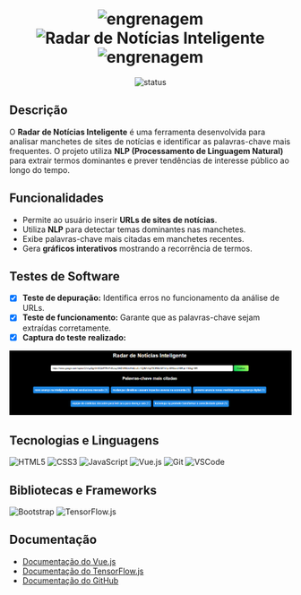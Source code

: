 <div align="center">
  <h1>
    <img src="https://img.shields.io/badge/⚙️-1E5128?style=flat" alt="engrenagem" height="28">
    <img src="https://img.shields.io/badge/RADAR%20DE%20NOTÍCIAS%20INTELIGENTE-1E5128?style=flat&logoColor=white" alt="Radar de Notícias Inteligente" height="28">
    <img src="https://img.shields.io/badge/⚙️-1E5128?style=flat" alt="engrenagem" height="28">
  </h1>
<p>
    <img src="https://img.shields.io/badge/status-concluído-008B8B?style=flat-square" alt="status">
</p>
</div>

## Descrição 
O **Radar de Notícias Inteligente** é uma ferramenta desenvolvida para analisar manchetes de sites de notícias e identificar as palavras-chave mais frequentes. O projeto utiliza **NLP (Processamento de Linguagem Natural)** para extrair termos dominantes e prever tendências de interesse público ao longo do tempo.

## Funcionalidades 
- Permite ao usuário inserir **URLs de sites de notícias**.
- Utiliza **NLP** para detectar temas dominantes nas manchetes.
- Exibe palavras-chave mais citadas em manchetes recentes.
- Gera **gráficos interativos** mostrando a recorrência de termos.

## Testes de Software
- [x] **Teste de depuração:** Identifica erros no funcionamento da análise de URLs.
- [x] **Teste de funcionamento:** Garante que as palavras-chave sejam extraídas corretamente.
- [x] **Captura do teste realizado:**
<img src="./imagem/img1.png" alt="Captura da tela" width="800px">

## Tecnologias e Linguagens  
![HTML5](https://img.shields.io/badge/-HTML5-556B2F?style=flat&logo=html5&logoColor=white)
![CSS3](https://img.shields.io/badge/-CSS3-556B2F?style=flat&logo=css3&logoColor=white)
![JavaScript](https://img.shields.io/badge/-JavaScript-556B2F?style=flat&logo=javascript&logoColor=white)
![Vue.js](https://img.shields.io/badge/-Vue.js-556B2F?style=flat&logo=vue.js&logoColor=white)
![Git](https://img.shields.io/badge/-Git-556B2F?style=flat&logo=git&logoColor=white)
![VSCode](https://img.shields.io/badge/-VS%20Code-556B2F?style=flat&logo=visual-studio-code&logoColor=white)  

## Bibliotecas e Frameworks  
![Bootstrap](https://img.shields.io/badge/-Bootstrap-556B2F?style=flat&logo=bootstrap&logoColor=white)
![TensorFlow.js](https://img.shields.io/badge/-TensorFlow.js-556B2F?style=flat&logo=tensorflow&logoColor=white)  


## Documentação
- [Documentação do Vue.js](https://vuejs.org/)
- [Documentação do TensorFlow.js](https://www.tensorflow.org/js)
- [Documentação do GitHub](https://docs.github.com/)

